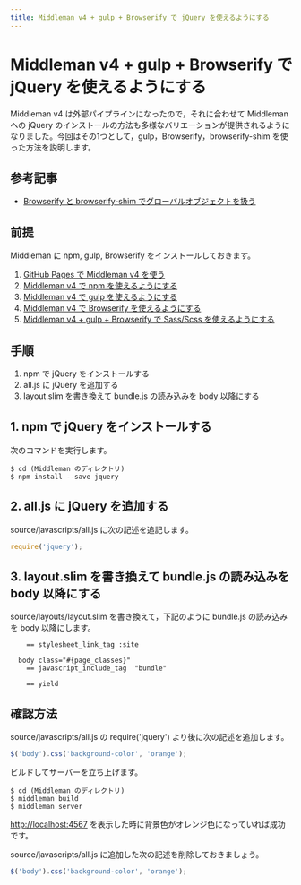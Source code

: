 ```yaml
---
title: Middleman v4 + gulp + Browserify で jQuery を使えるようにする
---
```

# Middleman v4 + gulp + Browserify で jQuery を使えるようにする

Middleman v4 は外部パイプラインになったので，それに合わせて Middleman への jQuery のインストールの方法も多様なバリエーションが提供されるようになりました。今回はその1つとして，gulp，Browserify，browserify-shim を使った方法を説明します。

## 参考記事

* [Browserify と browserify-shim でグローバルオブジェクトを扱う](https://whiskers.nukos.kitchen/2016/11/08/browserify-shim.html)

## 前提

Middleman に npm, gulp, Browserify をインストールしておきます。

1. [GitHub Pages で Middleman v4 を使う](https://zacky1972.github.io/tech/2017/11/04/middleman.html)
2. [Middleman v4 で npm を使えるようにする](https://zacky1972.github.io/tech/2017/11/11/01-middleman-npm.html)
3. [Middleman v4 で gulp を使えるようにする](https://zacky1972.github.io/tech/2017/11/11/02-middleman-gulp.html)
4. [Middleman v4 で Browserify を使えるようにする](https://zacky1972.github.io/tech/2017/11/11/03-middleman-browserify.html)
5. [Middleman v4 + gulp + Browserify で Sass/Scss を使えるようにする](zacky1972.github.io/tech/2017/11/11/04-middleman-sass.html)

## 手順

1. npm で jQuery をインストールする
2. all.js に jQuery を追加する
3. layout.slim を書き換えて bundle.js の読み込みを body 以降にする

## 1. npm で jQuery をインストールする

次のコマンドを実行します。

```
$ cd (Middleman のディレクトリ)
$ npm install --save jquery
```

## 2. all.js に jQuery を追加する

source/javascripts/all.js に次の記述を追記します。

```javascript
require('jquery');
```

## 3. layout.slim を書き換えて bundle.js の読み込みを body 以降にする

source/layouts/layout.slim を書き換えて，下記のように bundle.js の読み込みを body 以降にします。

```slim
    == stylesheet_link_tag :site

  body class="#{page_classes}"
    == javascript_include_tag  "bundle"

    == yield
```

## 確認方法

source/javascripts/all.js の require('jquery') より後に次の記述を追加します。

```javascript
$('body').css('background-color', 'orange');
```

ビルドしてサーバーを立ち上げます。

```
$ cd (Middleman のディレクトリ)
$ middleman build
$ middleman server
```

[http://localhost:4567](http://localhost:4567) を表示した時に背景色がオレンジ色になっていれば成功です。

source/javascripts/all.js に追加した次の記述を削除しておきましょう。

```javascript
$('body').css('background-color', 'orange');
```
